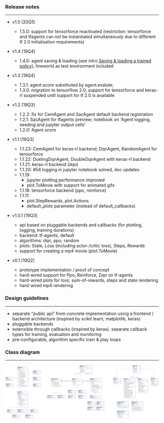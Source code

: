 ### Release notes
---
* v1.5 [20Q1]
    * 1.5.0: support for tensorforce reactivated 
             (restriction: tensorforce and tfagents can not be instantiated simultaneously due to different
              tf 2.0 initialisation requirements)
* v1.4 [19Q4]
    * 1.4.0: agent saving & loading (see intro 
             [Saving & loading a trained policy](https://colab.research.google.com/github/christianhidber/easyagents/blob/master/jupyter_notebooks/intro_persistence.ipynb));
             lineworld as test environment included 

* v1.3 [19Q4]
    * 1.3.1: agent.score substituted by agent.evalute; 
    * 1.3.0: migration to tensorflow 2.0; 
             support for tensorforce and keras-rl suspended until support for tf 2.0 is available
* v1.2 [19Q3]
    * 1.2.2: fix for CemAgent and SacAgent default backend registration
    * 1.2.1: SacAgent for tfagents preview; notebook on 'Agent logging, seeding and jupyter output cells'
    * 1.2.0: Agent.score
* v1.1 [19Q3]
    * 1.1.23: CemAgent for keras-rl backend; DqnAgent, RandomAgent for tensorforce
    * 1.1.22: DuelingDqnAgent, DoubleDqnAgent with keras-rl backend
    * 1.1.21: keras-rl backend (dqn)
    * 1.1.20: #54 logging in jupyter notebook solved, doc updates
    * 1.1.19: 
        * jupyter plotting performance improved
        * plot.ToMovie with support for animated gifs 
    * 1.1.18: tensorforce backend (ppo, reinforce)
    * 1.1.11:
        * plot.StepRewards, plot.Actions
        * default_plots parameter (instead of default_callbacks)
        
* v1.0.1 [19Q3]
    * api based on pluggable backends and callbacks (for plotting, logging, training durations)
    * backend: tf-agents, default
    * algorithms: dqn, ppo, random
    * plots: State, Loss (including actor-/critic loss), Steps, Rewards
    * support for creating a mp4 movie (plot.ToMovie) 
* v0.1 [19Q2]
    * prototype implementation / proof of concept
    * hard-wired support for Ppo, Reinforce, Dqn on tf-agents
    * hard-wired plots for loss, sum-of-rewards, steps and state rendering 
    * hard-wired mp4 rendering
    
### Design guidelines
---
* separate "public api" from concrete implementation using a frontend / backend architecture 
  (inspired by scikit learn, matplotlib, keras)
* pluggable backends
* extensible through callbacks (inspired by keras). separate callback types for training, evaluation and monitoring
* pre-configurable, algorithm specific train & play loops 
    
### Class diagram
---
![ClassDiagram](ClassDiagram.png)
 